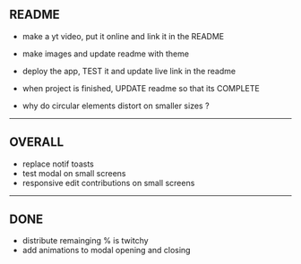 ## README

- make a yt video, put it online and link it in the README
- make images and update readme with theme
- deploy the app, TEST it and update live link in the readme
- when project is finished, UPDATE readme so that its COMPLETE

- why do circular elements distort on smaller sizes ?

---

## OVERALL

- replace notif toasts
- test modal on small screens
- responsive edit contributions on small screens

---

## DONE

- distribute remainging % is twitchy
- add animations to modal opening and closing
